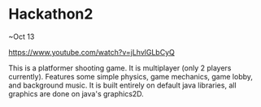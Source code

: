 Hackathon2
==========

~Oct 13

https://www.youtube.com/watch?v=jLhvlGLbCyQ


This is a platformer shooting game. It is multiplayer (only 2 players currently). Features some simple physics,
 game mechanics, game lobby, and background music. It is built entirely on default java libraries, all graphics
 are done on java's graphics2D.
